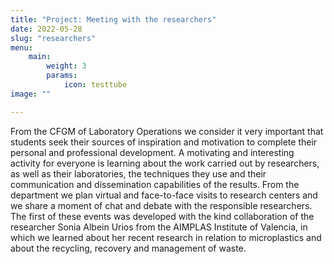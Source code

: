 ```yaml
---
title: "Project: Meeting with the researchers"
date: 2022-05-28
slug: "researchers"
menu:
    main:
        weight: 3
        params: 
            icon: testtube
image: ""

---
```


From the CFGM of Laboratory Operations we consider it very important that students seek their sources of inspiration and motivation to complete their personal and professional development. A motivating and interesting activity for everyone is learning about the work carried out by researchers, as well as their laboratories, the techniques they use and their communication and dissemination capabilities of the results. From the department we plan virtual and face-to-face visits to research centers and we share a moment of chat and debate with the responsible researchers.
The first of these events was developed with the kind collaboration of the researcher Sonia Albein Urios from the AIMPLAS Institute of Valencia, in which we learned about her recent research in relation to microplastics and about the recycling, recovery and management of waste.



